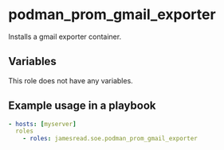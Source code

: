 # podman_prom_gmail_exporter

Installs a gmail exporter container.
## Variables
This role does not have any variables.


## Example usage in a playbook

```yaml
- hosts: [myserver]
  roles
    - roles: jamesread.soe.podman_prom_gmail_exporter
```
